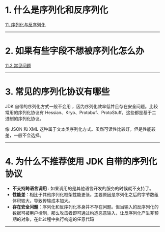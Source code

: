 
# 1. 什么是序列化和反序列化

[11. 序列化与反序列化](../../java笔记/IO流.md#11.%20序列化与反序列化)

****
# 2. 如果有些字段不想被序列化怎么办

[11.2 常见问题](../../java笔记/IO流.md#11.2%20常见问题)

****
# 3. 常见的序列化协议有哪些

JDK 自带的序列化方式一般不会用 ，因为序列化效率低并且存在安全问题。比较常用的序列化协议有 Hessian、Kryo、Protobuf、ProtoStuff，这些都是基于二进制的序列化协议。

像 JSON 和 XML 这种属于文本类序列化方式。虽然可读性比较好，但是性能较差，一般不会选择。

****
# 4. 为什么不推荐使用 JDK 自带的序列化协议

- **不支持跨语言调用** : 如果调用的是其他语言开发的服务的时候就不支持了。
- **性能差**：相比于其他序列化框架性能更低，主要原因是序列化之后的字节数组体积较大，导致传输成本加大。
- **存在安全问题**：序列化和反序列化本身并不存在问题。但当输入的反序列化的数据可被用户控制，那么攻击者即可通过构造恶意输入，让反序列化产生非预期的对象，在此过程中执行构造的任意代码

****
